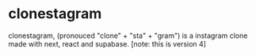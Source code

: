 # clonestagram
 clonestagram, (pronouced "clone" + "sta" + "gram") is a instagram clone made with next, react and supabase. [note: this is version 4]
